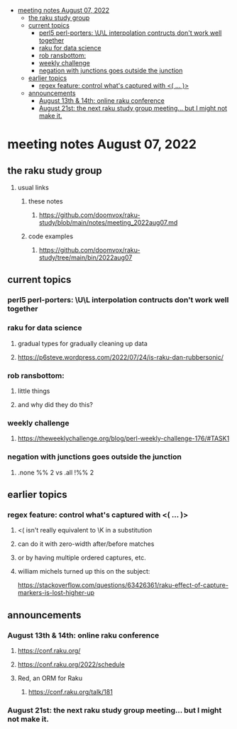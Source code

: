 - [meeting notes August 07, 2022](#org8deb82f)
  - [the raku study group](#org67a1870)
  - [current topics](#orgf605953)
    - [perl5 perl-porters: \U\L interpolation contructs don't work well together](#orgf7a17ca)
    - [raku for data science](#org35b86b8)
    - [rob ransbottom:](#orgc98ab73)
    - [weekly challenge](#orgb666eaa)
    - [negation with junctions goes outside the junction](#org3affbe0)
  - [earlier topics](#org3f34c93)
    - [regex feature: control what's captured with <( &#x2026; )>](#org93fa23c)
  - [announcements](#org5733ead)
    - [August 13th & 14th: online raku conference](#org9443d97)
    - [August 21st: the next raku study group meeting&#x2026; but I might not make it.](#org3366339)


<a id="org8deb82f"></a>

# meeting notes August 07, 2022


<a id="org67a1870"></a>

## the raku study group

1.  usual links

    1.  these notes
    
        1.  <https://github.com/doomvox/raku-study/blob/main/notes/meeting_2022aug07.md>
    
    2.  code examples
    
        1.  <https://github.com/doomvox/raku-study/tree/main/bin/2022aug07>


<a id="orgf605953"></a>

## current topics


<a id="orgf7a17ca"></a>

### perl5 perl-porters: \U\L interpolation contructs don't work well together


<a id="org35b86b8"></a>

### raku for data science

1.  gradual types for gradually cleaning up data

2.  <https://p6steve.wordpress.com/2022/07/24/is-raku-dan-rubbersonic/>


<a id="orgc98ab73"></a>

### rob ransbottom:

1.  little things

2.  and why did they do this?


<a id="orgb666eaa"></a>

### weekly challenge

1.  <https://theweeklychallenge.org/blog/perl-weekly-challenge-176/#TASK1>


<a id="org3affbe0"></a>

### negation with junctions goes outside the junction

1.  .none %% 2 vs  .all  !%% 2


<a id="org3f34c93"></a>

## earlier topics


<a id="org93fa23c"></a>

### regex feature: control what's captured with <( &#x2026; )>

1.  <( isn't really equivalent to \K in a substitution

2.  can do it with zero-width after/before matches

3.  or by having multiple ordered captures, etc.

4.  william michels turned up this on the subject:

    <https://stackoverflow.com/questions/63426361/raku-effect-of-capture-markers-is-lost-higher-up>


<a id="org5733ead"></a>

## announcements


<a id="org9443d97"></a>

### August 13th & 14th: online raku conference

1.  <https://conf.raku.org/>

2.  <https://conf.raku.org/2022/schedule>

3.  Red, an ORM for Raku

    1.  <https://conf.raku.org/talk/181>


<a id="org3366339"></a>

### August 21st: the next raku study group meeting&#x2026; but I might not make it.
